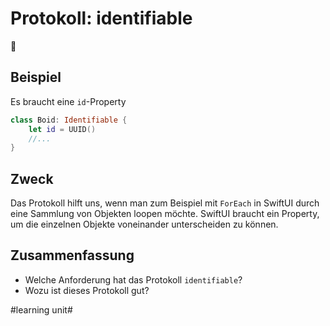 # Protokoll: identifiable
📜 

## Beispiel
Es braucht eine `id`-Property


```swift
class Boid: Identifiable {
    let id = UUID()
	//...
}
```

## Zweck

Das Protokoll hilft uns, wenn man zum Beispiel mit `ForEach` in SwiftUI durch eine Sammlung von Objekten loopen möchte. SwiftUI braucht ein Property, um die einzelnen Objekte voneinander unterscheiden zu können.

## Zusammenfassung
- Welche Anforderung hat das Protokoll `identifiable`?
- Wozu ist dieses Protokoll gut?


#learning unit#